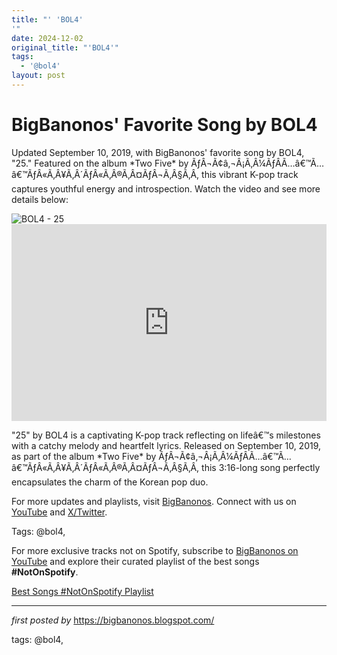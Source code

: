 ```yaml
---
title: "' 'BOL4'
'"
date: 2024-12-02
original_title: "'BOL4'"
tags:
  - '@bol4'
layout: post
---
```

<!-- Post Title -->
<h1 >BigBanonos' Favorite Song by BOL4</h1> <!-- Introductory Text -->
<p >Updated September 10, 2019, with BigBanonos' favorite song by BOL4, "25." Featured on the album *Two Five* by ÃƒÂ¬Ã¢â‚¬Â¡Ã‚Â¼ÃƒÂ­Ã…â€™Ã…â€™ÃƒÂ«Ã‚Â¥Ã‚Â´ÃƒÂ«Ã‚Â®Ã‚Â¤ÃƒÂ¬Ã‚Â§Ã‚Â, this vibrant K-pop track captures youthful energy and introspection. Watch the video and see more details below:</p> <!-- Featured Image -->
<div > <img src="https://kpopreviewed.com/wp-content/uploads/2019/09/bol4_workaholic_25.jpg?w=1200&h=607&crop=1" alt="BOL4 - 25" />
</div> <!-- YouTube Video Embed -->
<div > <iframe width="100%" height="315" src="https://www.youtube.com/embed/SNS2tOGGGRk" title="[MV] BOL4(ÃƒÂ«Ã‚Â³Ã‚Â¼ÃƒÂ«Ã‚Â¹Ã‚Â¨ÃƒÂªÃ‚Â°Ã¢â‚¬Å¾ÃƒÂ¬Ã¢â‚¬Å¡Ã‚Â¬ÃƒÂ¬Ã‚Â¶Ã‹Å“ÃƒÂªÃ‚Â¸Ã‚Â°) _ 25" frameborder="0" allow="accelerometer; autoplay; clipboard-write; encrypted-media; gyroscope; picture-in-picture; web-share" referrerpolicy="strict-origin-when-cross-origin" allowfullscreen></iframe>
</div> <!-- Song Information -->
<div > <p>"25" by BOL4 is a captivating K-pop track reflecting on lifeâ€™s milestones with a catchy melody and heartfelt lyrics. Released on September 10, 2019, as part of the album *Two Five* by ÃƒÂ¬Ã¢â‚¬Â¡Ã‚Â¼ÃƒÂ­Ã…â€™Ã…â€™ÃƒÂ«Ã‚Â¥Ã‚Â´ÃƒÂ«Ã‚Â®Ã‚Â¤ÃƒÂ¬Ã‚Â§Ã‚Â, this 3:16-long song perfectly encapsulates the charm of the Korean pop duo.</p>
</div> <!-- Footer Links -->
<div > <p>For more updates and playlists, visit <a href="https://bigbanonos.blogspot.com/" target="_blank">BigBanonos</a>. Connect with us on <a href="https://www.youtube.com/@BigBanonos" target="_blank">YouTube</a> and <a href="https://x.com/bigbanonos" target="_blank">X/Twitter</a>.</p>
</div> <!-- Tags -->
<p >Tags: @bol4,</p>


<!--Subscribe and Playlist Links-->
<div>
    <p>For more exclusive tracks not on Spotify, subscribe to <a href="https://www.youtube.com/@BigBanonos" target="_blank">BigBanonos on YouTube</a> and explore their curated playlist of the best songs <strong>#NotOnSpotify</strong>.</p>
    <p><a href="https://www.youtube.com/playlist?list=PLtuNtuTatqI0kFahUCbtbfenC_ET5O_tr" target="_blank">Best Songs #NotOnSpotify Playlist<br /></a></p></div>

<hr />

<p><em>first posted by</em> <a href="https://bigbanonos.blogspot.com/" rel="noopener" target="_new">https://bigbanonos.blogspot.com/</a></p>

<p>tags: @bol4,</p>
